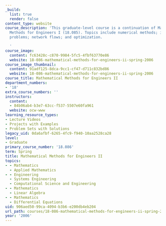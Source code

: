 ```yaml
---
_build:
  list: true
  render: false
content_type: website
course_description: 'This graduate-level course is a continuation of Mathematical
  Methods for Engineers I (18.085). Topics include numerical methods; initial-value
  problems; network flows; and optimization.

  '
course_image:
  content: fc63428c-c870-9984-5fc5-4fbf63770e86
  website: 18-086-mathematical-methods-for-engineers-ii-spring-2006
course_image_thumbnail:
  content: 91adf125-8dca-9cc1-cf47-d711c832bd86
  website: 18-086-mathematical-methods-for-engineers-ii-spring-2006
course_title: Mathematical Methods for Engineers II
department_numbers:
- '18'
extra_course_numbers: ''
instructors:
  content:
  - 84b06ab4-b3e7-63cc-f537-5507e60fa961
  website: ocw-www
learning_resource_types:
- Lecture Videos
- Projects with Examples
- Problem Sets with Solutions
legacy_uid: 0da6afbf-6265-4fc9-f940-10aa2528ca28
level:
- Graduate
primary_course_number: '18.086'
term: Spring
title: Mathematical Methods for Engineers II
topics:
- - Mathematics
  - Applied Mathematics
- - Engineering
  - Systems Engineering
  - Computational Science and Engineering
- - Mathematics
  - Linear Algebra
- - Mathematics
  - Differential Equations
uid: 906aed50-99ca-4094-b3b6-e200db4eb204
url_path: courses/18-086-mathematical-methods-for-engineers-ii-spring-2006
year: '2006'
---
```

